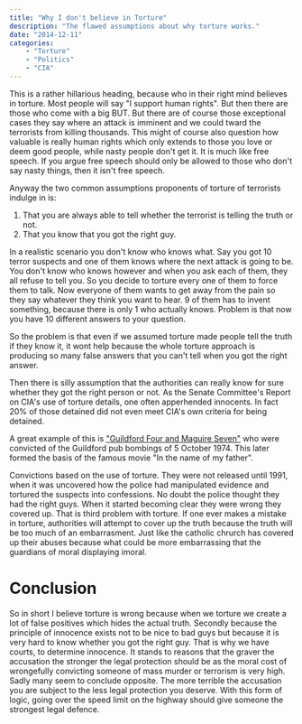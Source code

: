 ```yaml
---
title: "Why I don't believe in Torture"
description: "The flawed assumptions about why torture works."
date: "2014-12-11"
categories: 
    - "Torture"
    - "Politics"
    - "CIA"
---
```


This is a rather hillarious heading, because who in their right mind believes in torture. Most people will say "I support human rights". But then there are those who come with a big BUT. But there are of course those exceptional cases they say where an attack is imminent and we could tward the terrorists from killing thousands. This might of course also question how valuable is really human rights which only extends to those you love or deem good people, while nasty people don't get it. It is much like free speech. If you argue free speech should only be allowed to those who don't say nasty things, then it isn't free speech.

Anyway the two common assumptions proponents of torture of terrorists indulge in is: 

1. That you are always able to tell whether the terrorist is telling the truth or not.
2. That you know that you got the right guy.

In a realistic scenario you don't know who knows what. Say you got 10 terror suspects and one of them knows where the next attack is going to be. You don't know who knows however and when you ask each of them, they all refuse to tell you. So you decide to torture every one of them to force them to talk. Now everyone of them wants to get away from the pain so they say whatever they think you want to hear. 9 of them has to invent something, because there is only 1 who actually knows. Problem is that now you have 10 different answers to your question.

So the problem is that even if we assumed torture made people tell the truth if they know it, it wont help because the whole torture approach is producing so many false answers that you can't tell when you got the right answer.

Then there is silly assumption that the authorities can really know for sure whether they got the right person or not. As the Senate Committee's Report on CIA's use of torture details, one often apperhended innocents. In fact 20% of those detained did not even meet CIA's own criteria for being detained.

A great example of this is ["Guildford Four and Maguire Seven"](http://en.wikipedia.org/wiki/Guildford_Four_and_Maguire_Seven#Guildford_Four) who were convicted of the Guildford pub bombings of 5 October 1974. This later formed the basis of the famous movie "In the name of my father".

Convictions based on the use of torture. They were not released until 1991, when it was uncovered how the police had manipulated evidence and tortured the suspects into confessions. No doubt the police thought they had the right guys. When it started becoming clear they were wrong they covered up. That is third problem with torture. If one ever makes a mistake in torture, authorities will attempt to cover up the truth because the truth will be too much of an embarrasment. Just like the catholic chrurch has covered up their abuses because what could be more embarrassing that the guardians of moral displaying imoral.

# Conclusion

So in short I believe torture is wrong because when we torture we create a lot of false positives which hides the actual truth. Secondly because the principle of innocence exists not to be nice to bad guys but because it is very hard to know whether you got the right guy. That is why we have courts, to determine innocence. It stands to reasons that the graver the accusation the stronger the legal protection should be as the moral cost of wrongefully convicting someone of mass murder or terrorism is very high. Sadly many seem to conclude opposite. The more terrible the accusation you are subject to the less legal protection you deserve. With this form of logic, going over the speed limit on the highway should give someone the strongest legal defence.